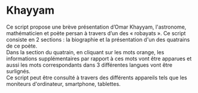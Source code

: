 # Khayyam
Ce script propose une brève présentation d’Omar Khayyam, l'astronome, mathématicien et poète persan à travers d’un des « robayats ». 
Ce script consiste en 2 sections : la biographie et la présentation d'un des quatrains de ce poète.<br/>
Dans la section du quatrain, en cliquant sur les mots orange, les informations supplémentaires par rapport à ces mots vont être apparues et aussi les mots correspondants dans 3 différentes langues vont être surlignés.<br/>
Ce script peut être consulté  à travers des différents appareils tels que les moniteurs d'ordinateur, smartphone, tablettes.
